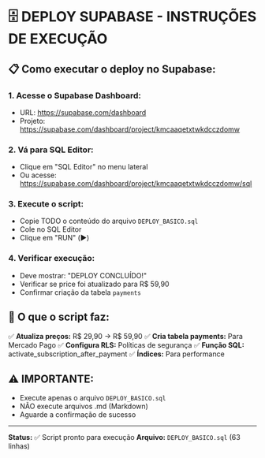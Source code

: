 # 🗄️ DEPLOY SUPABASE - INSTRUÇÕES DE EXECUÇÃO

## 📋 **Como executar o deploy no Supabase:**

### 1. **Acesse o Supabase Dashboard:**
   - URL: https://supabase.com/dashboard
   - Projeto: https://supabase.com/dashboard/project/kmcaaqetxtwkdcczdomw

### 2. **Vá para SQL Editor:**
   - Clique em "SQL Editor" no menu lateral
   - Ou acesse: https://supabase.com/dashboard/project/kmcaaqetxtwkdcczdomw/sql

### 3. **Execute o script:**
   - Copie TODO o conteúdo do arquivo `DEPLOY_BASICO.sql`
   - Cole no SQL Editor
   - Clique em "RUN" (▶️)

### 4. **Verificar execução:**
   - Deve mostrar: "DEPLOY CONCLUÍDO!" 
   - Verificar se price foi atualizado para R$ 59,90
   - Confirmar criação da tabela `payments`

## 🎯 **O que o script faz:**

✅ **Atualiza preços:** R$ 29,90 → R$ 59,90
✅ **Cria tabela payments:** Para Mercado Pago
✅ **Configura RLS:** Políticas de segurança
✅ **Função SQL:** activate_subscription_after_payment
✅ **Índices:** Para performance

## ⚠️ **IMPORTANTE:**
- Execute apenas o arquivo `DEPLOY_BASICO.sql`
- NÃO execute arquivos .md (Markdown)
- Aguarde a confirmação de sucesso

---
**Status:** ✅ Script pronto para execução
**Arquivo:** `DEPLOY_BASICO.sql` (63 linhas)
